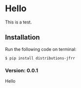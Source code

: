 # Hello

This is a test.

## Installation
Run the following code on terminal:
```
$ pip install distributions-jfrr
```
### Version: 0.0.1
Hello